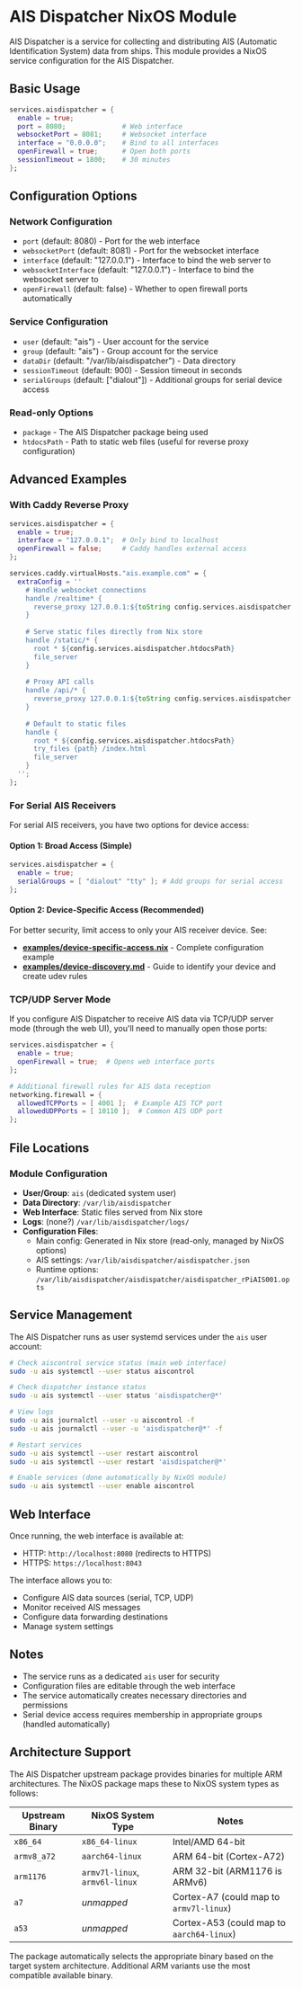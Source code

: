 # AIS Dispatcher NixOS Module

AIS Dispatcher is a service for collecting and distributing AIS (Automatic Identification System) data from ships. This module provides a NixOS service configuration for the AIS Dispatcher.

## Basic Usage

```nix
services.aisdispatcher = {
  enable = true;
  port = 8080;              # Web interface
  websocketPort = 8081;     # Websocket interface  
  interface = "0.0.0.0";    # Bind to all interfaces
  openFirewall = true;      # Open both ports
  sessionTimeout = 1800;    # 30 minutes
};
```

## Configuration Options

### Network Configuration

- `port` (default: 8080) - Port for the web interface
- `websocketPort` (default: 8081) - Port for the websocket interface
- `interface` (default: "127.0.0.1") - Interface to bind the web server to
- `websocketInterface` (default: "127.0.0.1") - Interface to bind the websocket server to
- `openFirewall` (default: false) - Whether to open firewall ports automatically

### Service Configuration

- `user` (default: "ais") - User account for the service
- `group` (default: "ais") - Group account for the service  
- `dataDir` (default: "/var/lib/aisdispatcher") - Data directory
- `sessionTimeout` (default: 900) - Session timeout in seconds
- `serialGroups` (default: ["dialout"]) - Additional groups for serial device access

### Read-only Options

- `package` - The AIS Dispatcher package being used
- `htdocsPath` - Path to static web files (useful for reverse proxy configuration)

## Advanced Examples

### With Caddy Reverse Proxy

```nix
services.aisdispatcher = {
  enable = true;
  interface = "127.0.0.1";  # Only bind to localhost
  openFirewall = false;     # Caddy handles external access
};

services.caddy.virtualHosts."ais.example.com" = {
  extraConfig = ''
    # Handle websocket connections
    handle /realtime* {
      reverse_proxy 127.0.0.1:${toString config.services.aisdispatcher.websocketPort}
    }
    
    # Serve static files directly from Nix store
    handle /static/* {
      root * ${config.services.aisdispatcher.htdocsPath}
      file_server
    }
    
    # Proxy API calls
    handle /api/* {
      reverse_proxy 127.0.0.1:${toString config.services.aisdispatcher.port}
    }
    
    # Default to static files
    handle {
      root * ${config.services.aisdispatcher.htdocsPath}
      try_files {path} /index.html
      file_server
    }
  '';
};
```

### For Serial AIS Receivers

For serial AIS receivers, you have two options for device access:

#### Option 1: Broad Access (Simple)
```nix
services.aisdispatcher = {
  enable = true;
  serialGroups = [ "dialout" "tty" ]; # Add groups for serial access
};
```

#### Option 2: Device-Specific Access (Recommended)
For better security, limit access to only your AIS receiver device. See:
- **[examples/device-specific-access.nix](examples/device-specific-access.nix)** - Complete configuration example
- **[examples/device-discovery.md](examples/device-discovery.md)** - Guide to identify your device and create udev rules

### TCP/UDP Server Mode

If you configure AIS Dispatcher to receive AIS data via TCP/UDP server mode (through the web UI), you'll need to manually open those ports:

```nix
services.aisdispatcher = {
  enable = true;
  openFirewall = true;  # Opens web interface ports
};

# Additional firewall rules for AIS data reception
networking.firewall = {
  allowedTCPPorts = [ 4001 ];  # Example AIS TCP port
  allowedUDPPorts = [ 10110 ];  # Common AIS UDP port
};
```

## File Locations


### Module Configuration
- **User/Group**: `ais` (dedicated system user)
- **Data Directory**: `/var/lib/aisdispatcher`
- **Web Interface**: Static files served from Nix store
- **Logs**: (none?) `/var/lib/aisdispatcher/logs/`
- **Configuration Files**:
  - Main config: Generated in Nix store (read-only, managed by NixOS options)
  - AIS settings: `/var/lib/aisdispatcher/aisdispatcher.json`
  - Runtime options: `/var/lib/aisdispatcher/aisdispatcher/aisdispatcher_rPiAIS001.opts`


## Service Management

The AIS Dispatcher runs as user systemd services under the `ais` user account:

```bash
# Check aiscontrol service status (main web interface)
sudo -u ais systemctl --user status aiscontrol

# Check dispatcher instance status
sudo -u ais systemctl --user status 'aisdispatcher@*'

# View logs
sudo -u ais journalctl --user -u aiscontrol -f
sudo -u ais journalctl --user -u 'aisdispatcher@*' -f

# Restart services
sudo -u ais systemctl --user restart aiscontrol
sudo -u ais systemctl --user restart 'aisdispatcher@*'

# Enable services (done automatically by NixOS module)
sudo -u ais systemctl --user enable aiscontrol
```

## Web Interface

Once running, the web interface is available at:
- HTTP: `http://localhost:8080` (redirects to HTTPS)
- HTTPS: `https://localhost:8043`

The interface allows you to:
- Configure AIS data sources (serial, TCP, UDP)
- Monitor received AIS messages
- Configure data forwarding destinations
- Manage system settings

## Notes

- The service runs as a dedicated `ais` user for security
- Configuration files are editable through the web interface
- The service automatically creates necessary directories and permissions
- Serial device access requires membership in appropriate groups (handled automatically)

## Architecture Support

The AIS Dispatcher upstream package provides binaries for multiple ARM architectures. The NixOS package maps these to NixOS system types as follows:

| Upstream Binary | NixOS System Type | Notes |
|-----------------|-------------------|-------|
| `x86_64` | `x86_64-linux` | Intel/AMD 64-bit |
| `armv8_a72` | `aarch64-linux` | ARM 64-bit (Cortex-A72) |
| `arm1176` | `armv7l-linux`, `armv6l-linux` | ARM 32-bit (ARM1176 is ARMv6) |
| `a7` | *unmapped* | Cortex-A7 (could map to `armv7l-linux`) |
| `a53` | *unmapped* | Cortex-A53 (could map to `aarch64-linux`) |

The package automatically selects the appropriate binary based on the target system architecture. Additional ARM variants use the most compatible available binary.